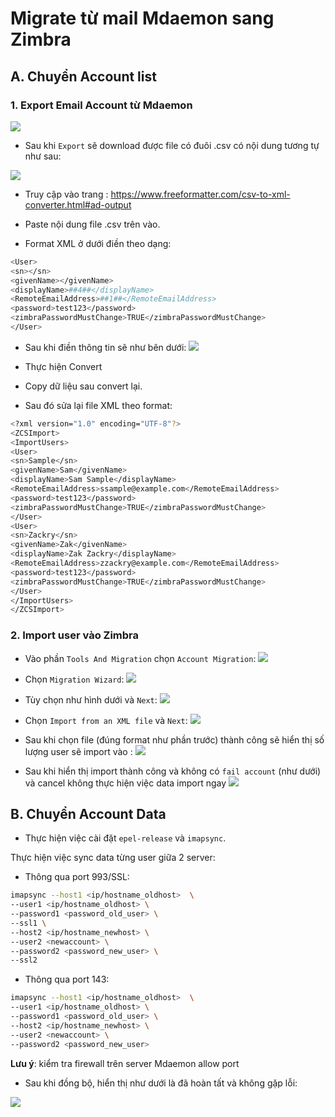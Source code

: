 # Migrate từ mail Mdaemon sang Zimbra

## A. Chuyển Account list

### 1. Export Email Account từ Mdaemon

![](images/migrate_1.png)

- Sau khi `Export` sẽ download được file có đuôi .csv có nội dung tương tự như sau:

![](images/migrate_2.png)

- Truy cập vào trang : https://www.freeformatter.com/csv-to-xml-converter.html#ad-output

- Paste nội dung file .csv trên vào.
- Format XML ở dưới điền theo dạng:
```sh
<User>
<sn></sn>
<givenName></givenName>
<displayName>##4##</displayName>
<RemoteEmailAddress>##1##</RemoteEmailAddress>
<password>test123</password>
<zimbraPasswordMustChange>TRUE</zimbraPasswordMustChange>
</User>
```

- Sau khi điền thông tin sẽ như bên dưới:
![](images/migrate_3.png)

- Thực hiện Convert
- Copy dữ liệu sau convert lại.
- Sau đó sửa lại file XML theo format:
```sh
<?xml version="1.0" encoding="UTF-8"?>
<ZCSImport>
<ImportUsers>
<User>
<sn>Sample</sn>
<givenName>Sam</givenName>
<displayName>Sam Sample</displayName>
<RemoteEmailAddress>ssample@example.com</RemoteEmailAddress>
<password>test123</password>
<zimbraPasswordMustChange>TRUE</zimbraPasswordMustChange>
</User>
<User>
<sn>Zackry</sn>
<givenName>Zak</givenName>
<displayName>Zak Zackry</displayName>
<RemoteEmailAddress>zzackry@example.com</RemoteEmailAddress>
<password>test123</password>
<zimbraPasswordMustChange>TRUE</zimbraPasswordMustChange>
</User>
</ImportUsers>
</ZCSImport>
```

### 2. Import user vào Zimbra

- Vào phần `Tools And Migration` chọn `Account Migration`:
![](images/migrate_4.png)

- Chọn `Migration Wizard`:
![](images/migrate_5.png)

- Tùy chọn như hình dưới và `Next`:
![](images/migrate_6.png)

- Chọn `Import from an XML file` và `Next`:
![](images/migrate_7.png)

- Sau khi chọn file (đúng format như phần trước) thành công sẽ hiển thị số lượng user sẽ import vào :
![](images/migrate_8.png)

- Sau khi hiển thị import thành công và không có `fail account` (như dưới) và cancel không thực hiện việc data import ngay
![](images/migrate_9.png)

## B. Chuyển Account Data

- Thực hiện việc cài đặt `epel-release` và `imapsync`.

Thực hiện việc sync data từng user giữa 2 server:
- Thông qua port 993/SSL:
```sh
imapsync --host1 <ip/hostname_oldhost>  \
--user1 <ip/hostname_oldhost> \
--password1 <password_old_user> \
--ssl1 \
--host2 <ip/hostname_newhost> \
--user2 <newaccount> \
--password2 <password_new_user> \
--ssl2
```

- Thông qua port 143:
```sh
imapsync --host1 <ip/hostname_oldhost>  \
--user1 <ip/hostname_oldhost> \
--password1 <password_old_user> \
--host2 <ip/hostname_newhost> \
--user2 <newaccount> \
--password2 <password_new_user>
```

**Lưu ý**: kiểm tra firewall trên server Mdaemon allow port 

- Sau khi đồng bộ, hiển thị như dưới là đã hoàn tất và không gặp lỗi:

![](images/migrate_10.png)
